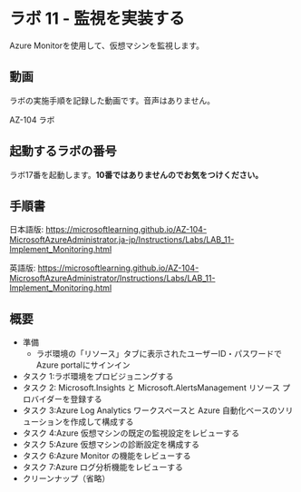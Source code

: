 # ラボ 11 - 監視を実装する

Azure Monitorを使用して、仮想マシンを監視します。

## 動画

ラボの実施手順を記録した動画です。音声はありません。

AZ-104 ラボ


## 起動するラボの番号

ラボ17番を起動します。**10番ではありませんのでお気をつけください。**

## 手順書

日本語版:
https://microsoftlearning.github.io/AZ-104-MicrosoftAzureAdministrator.ja-jp/Instructions/Labs/LAB_11-Implement_Monitoring.html

英語版:
https://microsoftlearning.github.io/AZ-104-MicrosoftAzureAdministrator/Instructions/Labs/LAB_11-Implement_Monitoring.html

## 概要

- 準備
  - ラボ環境の「リソース」タブに表示されたユーザーID・パスワードでAzure portalにサインイン
- タスク 1:ラボ環境をプロビジョニングする
- タスク 2: Microsoft.Insights と Microsoft.AlertsManagement リソース プロバイダーを登録する
- タスク 3:Azure Log Analytics ワークスペースと Azure 自動化ベースのソリューションを作成して構成する
- タスク 4:Azure 仮想マシンの既定の監視設定をレビューする
- タスク 5:Azure 仮想マシンの診断設定を構成する
- タスク 6:Azure Monitor の機能をレビューする
- タスク 7:Azure ログ分析機能をレビューする
- クリーンナップ（省略）
